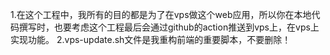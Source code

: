1.在这个工程中，我所有的目的都是为了在vps做这个web应用，所以你在本地代码撰写时，也要考虑这个工程最后会通过github的action推送到vps上，在vps上实现功能。
2.vps-update.sh文件是我重构前端的重要脚本，不要删除！